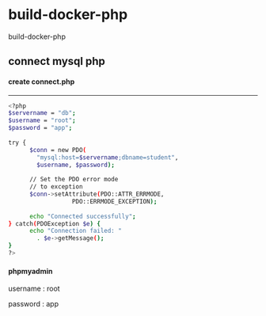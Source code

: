 # build-docker-php
build-docker-php

connect mysql php
---------------------
#### create connect.php
---------------------
```bash
<?php
$servername = "db";
$username = "root";
$password = "app";
 
try {
      $conn = new PDO(
        "mysql:host=$servername;dbname=student",
        $username, $password);
   
      // Set the PDO error mode
      // to exception
      $conn->setAttribute(PDO::ATTR_ERRMODE,
                  PDO::ERRMODE_EXCEPTION);
   
      echo "Connected successfully";
} catch(PDOException $e) {
      echo "Connection failed: "
        . $e->getMessage();
}
?>
```
#### phpmyadmin
username : root

password : app
